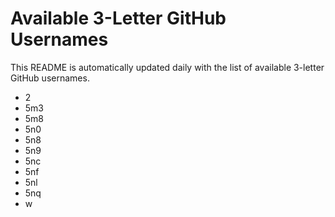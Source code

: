 # Available 3-Letter GitHub Usernames

This README is automatically updated daily with the list of available 3-letter GitHub usernames.

- 2
- 5m3
- 5m8
- 5n0
- 5n8
- 5n9
- 5nc
- 5nf
- 5nl
- 5nq
- w
